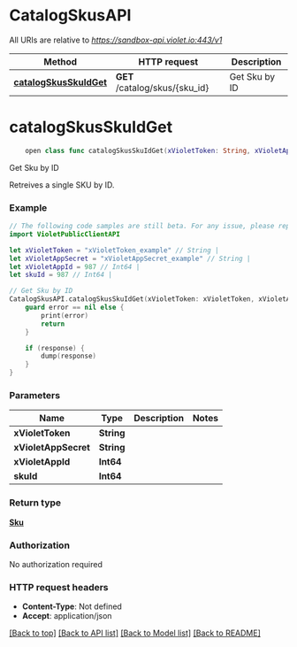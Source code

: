 # CatalogSkusAPI

All URIs are relative to *https://sandbox-api.violet.io:443/v1*

Method | HTTP request | Description
------------- | ------------- | -------------
[**catalogSkusSkuIdGet**](CatalogSkusAPI.md#catalogskusskuidget) | **GET** /catalog/skus/{sku_id} | Get Sku by ID


# **catalogSkusSkuIdGet**
```swift
    open class func catalogSkusSkuIdGet(xVioletToken: String, xVioletAppSecret: String, xVioletAppId: Int64, skuId: Int64, completion: @escaping (_ data: Sku?, _ error: Error?) -> Void)
```

Get Sku by ID

Retreives a single SKU by ID.

### Example
```swift
// The following code samples are still beta. For any issue, please report via http://github.com/OpenAPITools/openapi-generator/issues/new
import VioletPublicClientAPI

let xVioletToken = "xVioletToken_example" // String | 
let xVioletAppSecret = "xVioletAppSecret_example" // String | 
let xVioletAppId = 987 // Int64 | 
let skuId = 987 // Int64 | 

// Get Sku by ID
CatalogSkusAPI.catalogSkusSkuIdGet(xVioletToken: xVioletToken, xVioletAppSecret: xVioletAppSecret, xVioletAppId: xVioletAppId, skuId: skuId) { (response, error) in
    guard error == nil else {
        print(error)
        return
    }

    if (response) {
        dump(response)
    }
}
```

### Parameters

Name | Type | Description  | Notes
------------- | ------------- | ------------- | -------------
 **xVioletToken** | **String** |  | 
 **xVioletAppSecret** | **String** |  | 
 **xVioletAppId** | **Int64** |  | 
 **skuId** | **Int64** |  | 

### Return type

[**Sku**](Sku.md)

### Authorization

No authorization required

### HTTP request headers

 - **Content-Type**: Not defined
 - **Accept**: application/json

[[Back to top]](#) [[Back to API list]](../README.md#documentation-for-api-endpoints) [[Back to Model list]](../README.md#documentation-for-models) [[Back to README]](../README.md)

